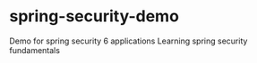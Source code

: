 # spring-security-demo
Demo for spring security 6 applications
Learning spring security fundamentals

